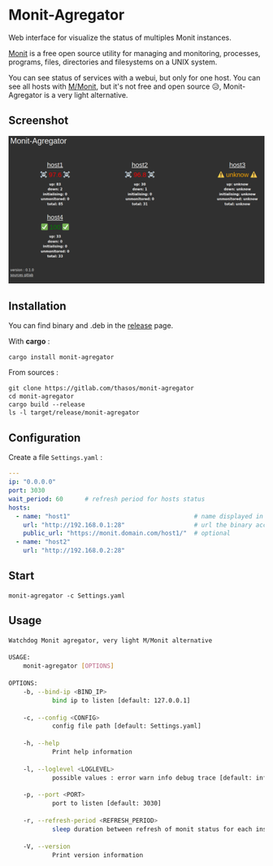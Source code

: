 # Monit-Agregator

Web interface for visualize the status of multiples Monit instances.

[Monit](https://mmonit.com/wiki/Monit/HowTo) is a free open source utility for managing and monitoring, processes, programs, files, directories and filesystems on a UNIX system.

You can see status of services with a webui, but only for one host.
You can see all hosts with [M/Monit](https://mmonit.com/wiki/MMonit/Setup), but it's not free and open source 😥, Monit-Agregator is a very light alternative.

## Screenshot

![screenshot](./doc/screenshot.png)

## Installation

You can find binary and .deb in the [release](https://gitlab.com/thasos/monit-agregator/-/releases) page.

With **cargo** :
```
cargo install monit-agregator
```

From sources :
```
git clone https://gitlab.com/thasos/monit-agregator
cd monit-agregator
cargo build --release
ls -l target/release/monit-agregator
```

## Configuration

Create a file `Settings.yaml` :

```yaml
---
ip: "0.0.0.0"
port: 3030
wait_period: 60      # refresh period for hosts status
hosts:
  - name: "host1"                                  # name displayed in webui
    url: "http://192.168.0.1:28"                   # url the binary access
    public_url: "https://monit.domain.com/host1/"  # optional
  - name: "host2"
    url: "http://192.168.0.2:28"
```

## Start

```
monit-agregator -c Settings.yaml
```

## Usage

```bash
Watchdog Monit agregator, very light M/Monit alternative

USAGE:
    monit-agregator [OPTIONS]

OPTIONS:
    -b, --bind-ip <BIND_IP>
            bind ip to listen [default: 127.0.0.1]

    -c, --config <CONFIG>
            config file path [default: Settings.yaml]

    -h, --help
            Print help information

    -l, --loglevel <LOGLEVEL>
            possible values : error warn info debug trace [default: info] [default: info]

    -p, --port <PORT>
            port to listen [default: 3030]

    -r, --refresh-period <REFRESH_PERIOD>
            sleep duration between refresh of monit status for each instance [default: 60]

    -V, --version
            Print version information
```
